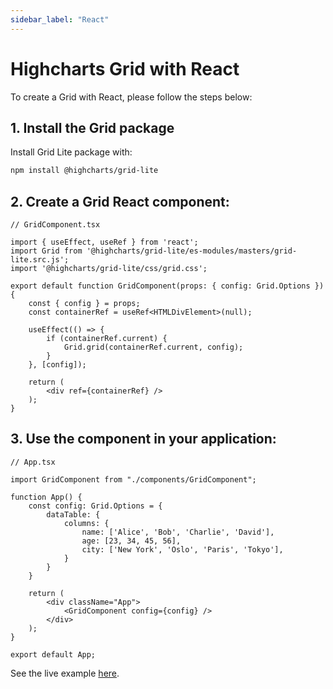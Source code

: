 ```yaml
---
sidebar_label: "React"
---
```


# Highcharts Grid with React
To create a Grid with React, please follow the steps below:

## 1. Install the Grid package
Install Grid Lite package with:
```bash
npm install @highcharts/grid-lite
````

## 2. Create a Grid React component:

```tsx
// GridComponent.tsx

import { useEffect, useRef } from 'react';
import Grid from '@highcharts/grid-lite/es-modules/masters/grid-lite.src.js';
import '@highcharts/grid-lite/css/grid.css';

export default function GridComponent(props: { config: Grid.Options }) {
    const { config } = props;
    const containerRef = useRef<HTMLDivElement>(null);

    useEffect(() => {
        if (containerRef.current) {
            Grid.grid(containerRef.current, config);
        }
    }, [config]);

    return (
        <div ref={containerRef} />
    );
}
```

## 3. Use the component in your application:
```tsx
// App.tsx

import GridComponent from "./components/GridComponent";

function App() {
    const config: Grid.Options = {
        dataTable: {
            columns: {
                name: ['Alice', 'Bob', 'Charlie', 'David'],
                age: [23, 34, 45, 56],
                city: ['New York', 'Oslo', 'Paris', 'Tokyo'],
            }
        }
    }

    return (
        <div className="App">
            <GridComponent config={config} />
        </div>
    );
}

export default App;
```

See the live example [here](https://stackblitz.com/edit/highcharts-grid-react-ts-mbvpgi2q).
